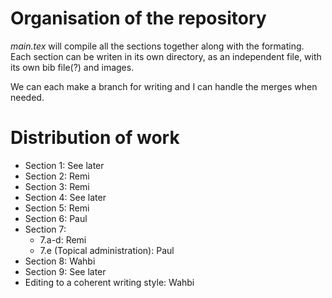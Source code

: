 # Organisation of the repository
*main.tex* will compile all the sections together along with the formating.
Each section can be writen in its own directory, as an independent file, with its own bib file(?) and images.

We can each make a branch for writing and I can handle the merges when needed.

# Distribution of work
- Section 1: See later
- Section 2: Remi
- Section 3: Remi
- Section 4: See later
- Section 5: Remi
- Section 6: Paul
- Section 7:
  - 7.a-d: Remi
  - 7.e (Topical administration): Paul
- Section 8: Wahbi
- Section 9: See later
- Editing to a coherent writing style: Wahbi